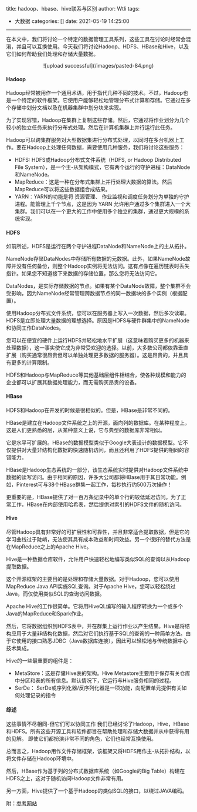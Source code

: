 title: hadoop、hbase、hive联系与区别
author: Wtli
tags:
  - 大数据
categories: []
date: 2021-05-19 14:25:00
---
在本文中，我们将讨论一个特定的数据管理工具系列，这些工具在讨论时经常会混淆，并且可以互换使用。今天我们将讨论Hadoop、HDFS、HBase和Hive，以及它们如何帮助我们处理和存储大量数据。

<!--more-->

<center>
![upload successful](/images/pasted-84.png)
</center>
  
#### Hadoop

Hadoop经常被用作一个通用术语，用于指代几种不同的技术。不过，Hadoop也是一个特定的软件框架。它使用户能够轻松地管理分布式计算和存储。它通过在多个存储中划分文档以及在机器集群中划分块来实现。

为了实现容错，Hadoop在集群上复制这些存储。然后，它通过将作业划分为几个较小的独立任务来执行分布式处理。然后在计算机集群上并行运行此任务。

Hadoop可以跨集群服务对大型数据集进行分布式处理，以同时在多台机器上工作。要在Hadoop上处理任何数据，需要使用几种服务，我们将讨论这些服务：

- HDFS: HDFS或Hadoop分布式文件系统（HDFS, or Hadoop Distributed File System），是一个主-从架构模式，它有两个运行的守护进程：DataNode和NameNode。
- MapReduce：这是一种在分布式集群上并行处理大数据的算法。然后MapReduce可以将这些数据组合成结果。
- YARN：YARN的功能是将 资源管理、 作业监视和调度任务划分为单独的守护进程。能管理上千个节点，这是因为 YARN 允许用户通过多个集群进入一个大集群。我们可以在一个更大的工作中使用多个独立的集群，通过更大规模的系统实现。 

#### HDFS

如前所述，HDFS是运行在两个守护进程DataNode和NameNode上的主从拓扑。

NameNode存储DataNodes中存储所有数据的元数据。此外，如果NameNode故障并没有任何备份，则整个Hadoop实例将无法访问。这有点像在遍历链表时丢失指针。如果您不知道接下来数据的存储位置，那么您将无法访问它。

DataNodes，是实际存储数据的节点。如果有某个DataNode故障，整个集群不会受影响，因为NameNode经常管理跨数据节点的同一数据块的多个实例（根据配置）。

使用Hadoop分布式文件系统，您可以在服务器上写入一次数据，然后多次读取。HDFS是立即处理大量数据的理想选择。原因是HDFS与硬件群集中的NameNode和协同工作DataNodes。

您可以在便宜的硬件上运行HDFS并轻松地水平扩展（这意味着购买更多的机器来处理数据），这一事实使它成为非常受欢迎的选择。以前，大多数公司都依靠垂直扩展（购买通常很昂贵但可以单独处理更多数据的服务器）。这是昂贵的，并且具有更多的计算限制。

HDFS和Hadoop与MapReduce等其他基础层组件相结合，使各种规模和能力的企业都可以扩展其数据处理能力，而无需购买昂贵的设备。

#### HBase

HDFS和Hadoop在开发的时候是很相似的。但是，HBase是非常不同的。

HBase是建立在Hadoop文件系统之上的开源，面向列的数据库。在某种程度上，这是人们更熟悉的层，从某种意义上说，它与典型的数据库非常相似。

它是水平可扩展的。HBase的数据模型类似于Google大表设计的数据模型。它不仅提供对大量非结构化数据的快速随机访问，而且还利用了HDFS提供的相同的容错能力。

HBase是Hadoop生态系统的一部分，该生态系统实时提供对Hadoop文件系统中数据的读写访问。由于相同的原因，许多大公司都将HBase用于其日常功能。例如，Pinterest可与38个HBase群集一起工作，每秒执行约500万次操作！

更重要的是，HBase提供了对一百万条记录中的单个行的较低延迟访问。为了正常工作，HBase在内部使用哈希表，然后提供对索引的HDFS文件的随机访问。

#### Hive


尽管Hadoop具有非常好的可扩展性和可靠性，并且非常适合提取数据，但是它的学习曲线过于陡峭，无法使其具有成本效益和时间效益。另一个很好的替代方法是在MapReduce之上的Apache Hive。

Hive是一种数据仓库软件，允许用户快速轻松地编写类似SQL的查询以从Hadoop提取数据。

这个开源框架的主要目的是处理和存储大量数据。对于Hadoop，您可以使用MapReduce Java API实施SQL查询。对于Apache Hive，您可以轻松绕过Java，而仅使用类似SQL的查询访问数据。

Apache Hive的工作很简单。它将用HiveQL编写的输入程序转换为一个或多个Java的MapReduce和Spark作业。

然后，它将数据组织到HDFS表中，并在群集上运行作业以产生结果。Hive是将结构应用于大量非结构化数据，然后对它们执行基于SQL的查询的一种简单方法。由于它使用的接口熟悉JDBC（Java数据库连接），因此可以轻松地与传统数据中心技术集成。

Hive的一些最重要的组件是：

- MetaStore：这是存储Hive表的架构。Hive Metastore主要用于保存有关仓库中分区和表的所有信息。默认情况下，它运行与Hive服务相同的过程。
- SerDe： SerDe或序列化器/反序列化器是一项功能，向配置单元提供有关如何处理记录的指令

#### 综述

这些事情不尽相同-但它们可以协同工作
我们已经讨论了Hadoop，Hive，HBase和HDFS。所有这些开源工具和软件都旨在帮助处理和存储大数据并从中获得有用的见解。
即使它们都扮演非常不同的角色，它们也经常互换使用。

总而言之，Hadoop用作文件存储框架，该框架又将HDFS用作主-从拓扑结构，以将文件存储在Hadoop环境中。

然后，HBase作为基于列的分布式数据库系统（如Google的Big Table）构建在HDFS之上，这对于随机访问Hadoop文件非常有用。

另一方面，Hive提供了一个基于Hadoop的类似SQL的接口，以绕过JAVA编码。

附：[参考网站](https://betterprogramming.pub/hadoop-vs-hdfs-vs-hbase-vs-hive-ddfffd45d222)




